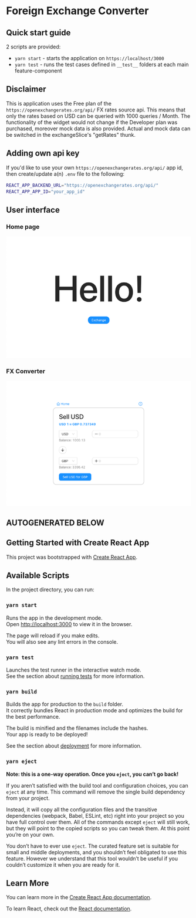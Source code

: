 # Foreign Exchange Converter

## Quick start guide

2 scripts are provided:

- `yarn start` - starts the application on `https://localhost/3000`
- `yarn test` - runs the test cases defined in `__test__` folders at each main feature-component

## Disclaimer

This is application uses the Free plan of the ```https://openexchangerates.org/api/``` FX rates source api. This means that only the rates based on USD can be queried with 1000 queries / Month. The functionality of the widget would not change if the Developer plan was purchased, moreover mock data is also provided. Actual and mock data can be switched in the exchangeSlice's \"getRates\" thunk.

## Adding own api key

If you'd like to use your own ```https://openexchangerates.org/api/``` app id, then create/update a(n) ```.env``` file to the following:

```bash
REACT_APP_BACKEND_URL="https://openexchangerates.org/api/"
REACT_APP_APP_ID="your_app_id"
```

## User interface

### Home page

![HomePage](./src/assets/HomePage.png)

### FX Converter

![Converter](./src/assets/Converter.png)

## AUTOGENERATED BELOW

## Getting Started with Create React App

This project was bootstrapped with [Create React App](https://github.com/facebook/create-react-app).

## Available Scripts

In the project directory, you can run:

### `yarn start`

Runs the app in the development mode.\
Open [http://localhost:3000](http://localhost:3000) to view it in the browser.

The page will reload if you make edits.\
You will also see any lint errors in the console.

### `yarn test`

Launches the test runner in the interactive watch mode.\
See the section about [running tests](https://facebook.github.io/create-react-app/docs/running-tests) for more information.

### `yarn build`

Builds the app for production to the `build` folder.\
It correctly bundles React in production mode and optimizes the build for the best performance.

The build is minified and the filenames include the hashes.\
Your app is ready to be deployed!

See the section about [deployment](https://facebook.github.io/create-react-app/docs/deployment) for more information.

### `yarn eject`

**Note: this is a one-way operation. Once you `eject`, you can’t go back!**

If you aren’t satisfied with the build tool and configuration choices, you can `eject` at any time. This command will remove the single build dependency from your project.

Instead, it will copy all the configuration files and the transitive dependencies (webpack, Babel, ESLint, etc) right into your project so you have full control over them. All of the commands except `eject` will still work, but they will point to the copied scripts so you can tweak them. At this point you’re on your own.

You don’t have to ever use `eject`. The curated feature set is suitable for small and middle deployments, and you shouldn’t feel obligated to use this feature. However we understand that this tool wouldn’t be useful if you couldn’t customize it when you are ready for it.

## Learn More

You can learn more in the [Create React App documentation](https://facebook.github.io/create-react-app/docs/getting-started).

To learn React, check out the [React documentation](https://reactjs.org/).
